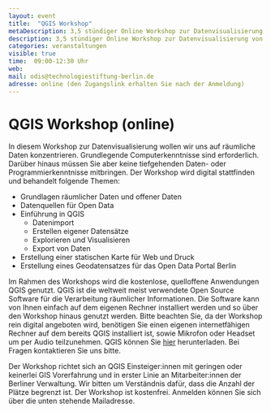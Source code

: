 ```yaml
---
layout: event
title:  "QGIS Workshop"
metaDescription: 3,5 stündiger Online Workshop zur Datenvisualisierung von Offenen Geodaten mit der Open Source Software QGIS.
description: 3,5 stündiger Online Workshop zur Datenvisualisierung von Offenen Geodaten mit der Open Source Software QGIS.
categories: veranstaltungen
visible: true
time:  09:00-12:30 Uhr
web: 
mail: odis@technologiestiftung-berlin.de
adresse: online (den Zugangslink erhalten Sie nach der Anmeldung)
---
```


# QGIS Workshop (online)

In diesem Workshop zur Datenvisualisierung wollen wir uns auf räumliche Daten konzentrieren. Grundlegende Computerkenntnisse sind erforderlich. Darüber hinaus müssen Sie aber keine tiefgehenden Daten- oder Programmierkenntnisse mitbringen. Der Workshop wird digital stattfinden und behandelt folgende Themen:

- Grundlagen räumlicher Daten und offener Daten
- Datenquellen für Open Data
- Einführung in QGIS
    - Datenimport
    - Erstellen eigener Datensätze
    - Explorieren und Visualisieren
    - Export von Daten
- Erstellung einer statischen Karte für Web und Druck
- Erstellung eines Geodatensatzes für das Open Data Portal Berlin

Im Rahmen des Workshops wird die kostenlose, quelloffene Anwendungen QGIS genutzt. QGIS ist die weltweit meist verwendete Open Source Software für die Verarbeitung räumlicher Informationen. Die Software kann von Ihnen einfach auf dem eigenen Rechner installiert werden und so über den Workshop hinaus genutzt werden. Bitte beachten Sie, da der Workshop rein digital angeboten wird, benötigen Sie einen eigenen internetfähigen Rechner auf dem bereits QGIS installiert ist, sowie Mikrofon oder Headset um per Audio teilzunehmen. QGIS können Sie [hier](https://www.qgis.org/de/site/forusers/download.html) herunterladen. Bei Fragen kontaktieren Sie uns bitte.

Der Workshop richtet sich an QGIS Einsteiger:innen mit geringen oder keinerlei GIS Vorerfahrung und in erster Linie an Mitarbeiter:innen der Berliner Verwaltung. Wir bitten um Verständnis dafür, dass die Anzahl der Plätze begrenzt ist.
Der Workshop ist kostenfrei. Anmelden können Sie sich über die unten stehende Mailadresse.
